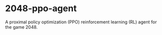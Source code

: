 # 2048-ppo-agent
A proximal policy optimization (PPO) reinforcement learning (RL) agent for the game 2048.
